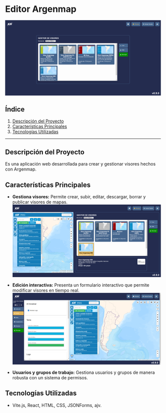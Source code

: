 # **Editor Argenmap**  

<img src="assets/demo-screenshot.png" alt="Vista previa de la app" width="600">



## **Índice**  
1. [Descripción del Proyecto](#descripción-del-proyecto)  
2. [Características Principales](#características-principales)  
3. [Tecnologías Utilizadas](#tecnologías-utilizadas)  


---

## **Descripción del Proyecto**  
Es una aplicación web desarrollada para crear y gestionar visores hechos con Argenmap.

## **Características Principales**  
- **Gestiona visores:** Permite crear, subir, editar, descargar, borrar y publicar visores de mapas.
  <img src="assets/gestor-screenshot.png" alt="Vista previa de la app" width="600">

- **Edición interactiva:** Presenta un formulario interactivo que permite modificar visores en tiempo real.
  <img src="assets/form-screenshot.png" alt="Vista previa de la app" width="600">

- **Usuarios y grupos de trabajo:** Gestiona usuarios y grupos de manera robusta con un sistema de permisos.
   
## **Tecnologías Utilizadas**  
- Vite.js, React, HTML, CSS, JSONForms, ajv.
